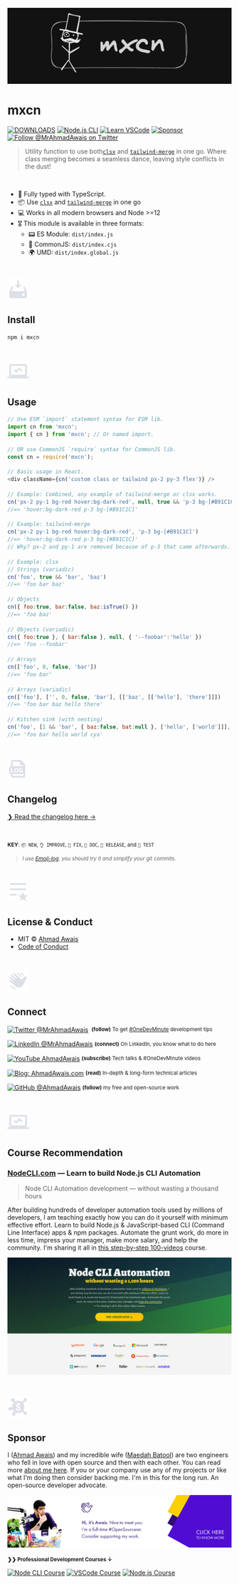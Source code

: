 [![mxcn](./.github/logo.jpg)](https://github.com/AhmadAwais/mxcn)

# mxcn

[![DOWNLOADS](https://img.shields.io/npm/dt/mxcn?label=DOWNLOADS%20%20❯&colorA=21262D&colorB=30363D&style=flat)](https://www.npmjs.com/package/mxcn) [![Node.js CLI](https://img.shields.io/badge/-NodeCLI.com-gray.svg?colorA=21262D&colorB=30363D&style=flat)](https://NodeCLI.com/?utm_source=FOSS) [![Learn VSCode](https://img.shields.io/badge/-VSCODE.pro-gray.svg?colorA=21262D&colorB=30363D&style=flat)](https://VSCode.pro/?utm_source=FOSS) [![Sponsor](https://img.shields.io/badge/-Sponsor-gray.svg?colorA=21262D&colorB=30363D&style=flat)](https://github.com/ahmadawais/sponsor?utm_source=FOSS)
[![Follow @MrAhmadAwais on Twitter](https://img.shields.io/badge/Twitter-@MRAHMADAWAIS-gray.svg?colorA=21262D&colorB=30363D&style=flat)](https://twitter.com/mrahmadawais/)

> Utility function to use both[`clsx`](https://github.com/lukeed/clsx) and [`tailwind-merge`](https://github.com/dcastil/tailwind-merge) in one go. Where class merging becomes a seamless dance, leaving style conflicts in the dust!

<br>

- 🧿 Fully typed with TypeScript.
- 📦 Use [`clsx`](https://github.com/lukeed/clsx) and [`tailwind-merge`](https://github.com/dcastil/tailwind-merge) in one go
- 💻 Works in all modern browsers and Node >=12
- 🎖️ This module is available in three formats:
  - 📟 ES Module: `dist/index.js`
  - 📼 CommonJS: `dist/index.cjs`
  - 🌍 UMD: `dist/index.global.js`

<br>

[![📟](https://raw.githubusercontent.com/ahmadawais/stuff/master/images/git/install.png)](./../../)

## Install

```sh
npm i mxcn
```

<br>

[![⚙️](https://raw.githubusercontent.com/ahmadawais/stuff/master/images/git/usage.png)](./../../)

## Usage

```js
// Use ESM `import` statement syntax for ESM lib.
import cn from 'mxcn';
import { cn } from 'mxcn'; // Or named import.

// OR use CommonJS `require` syntax for CommonJS lib.
const cn = require('mxcn');

// Basic usage in React.
<div className={cn('custom class or tailwind px-2 py-3 flex')} />

// Example: Combined, any example of tailwind-merge or clsx works.
cn('px-2 py-1 bg-red hover:bg-dark-red', null, true && 'p-3 bg-[#B91C1C]')
//=> 'hover:bg-dark-red p-3 bg-[#B91C1C]'

// Example: tailwind-merge
cn('px-2 py-1 bg-red hover:bg-dark-red', 'p-3 bg-[#B91C1C]')
//=> 'hover:bg-dark-red p-3 bg-[#B91C1C]'
// Why? px-2 and py-1 are removed because of p-3 that came afterwards.

// Example: clsx
// Strings (variadic)
cn('foo', true && 'bar', 'baz')
//=> 'foo bar baz'

// Objects
cn({ foo:true, bar:false, baz:isTrue() })
//=> 'foo baz'

// Objects (variadic)
cn({ foo:true }, { bar:false }, null, { '--foobar':'hello' })
//=> 'foo --foobar'

// Arrays
cn(['foo', 0, false, 'bar'])
//=> 'foo bar'

// Arrays (variadic)
cn(['foo'], ['', 0, false, 'bar'], [['baz', [['hello'], 'there']]])
//=> 'foo bar baz hello there'

// Kitchen sink (with nesting)
cn('foo', [1 && 'bar', { baz:false, bat:null }, ['hello', ['world']]], 'cya')
//=> 'foo bar hello world cya'
```

<br>

[![📝](https://raw.githubusercontent.com/ahmadawais/stuff/master/images/git/log.png)](changelog.md)

## Changelog

[❯ Read the changelog here →](changelog.md)

<br>

<small>**KEY**: `📦 NEW`, `👌 IMPROVE`, `🐛 FIX`, `📖 DOC`, `🚀 RELEASE`, and `🤖 TEST`

> _I use [Emoji-log](https://github.com/ahmadawais/Emoji-Log), you should try it and simplify your git commits._

</small>

<br>

[![📃](https://raw.githubusercontent.com/ahmadawais/stuff/master/images/git/license.png)](./../../)

## License & Conduct

- MIT © [Ahmad Awais](https://twitter.com/MrAhmadAwais/)
- [Code of Conduct](code-of-conduct.md)

<br>

[![🙌](https://raw.githubusercontent.com/ahmadawais/stuff/master/images/git/connect.png)](./../../)

## Connect

<div align="left">
    <p><a href="https://twitter.com/MrAhmadAwais/"><img alt="Twitter @MrAhmadAwais" align="center" src="https://img.shields.io/badge/-@MrAhmadAwais-gray.svg?colorA=6A788D&colorB=1da1f2&style=for-the-badge" /></a>&nbsp;<small> <strong>(follow)</strong> To get <a href="https://Awais.dev/odmt">#OneDevMinute</a> development tips</small></p>
    <p><a href="https://www.linkedin.com/in/MrAhmadAwais/"><img alt="LinkedIn @MrAhmadAwais" align="center" src="https://img.shields.io/badge/LINKEDIN-gray.svg?colorA=0A6DA5&colorB=0A6DA5&style=for-the-badge" /></a>&nbsp;<small><strong>(connect)</strong> On LinkedIn, you know what to do here</small></p>
    <p><a href="https://youtube.com/AhmadAwais?sub_confirmation=1"><img alt="YouTube AhmadAwais" align="center" src="https://img.shields.io/badge/YOUTUBE-gray.svg?colorA=F6251D&colorB=F6251D&style=for-the-badge" /></a>&nbsp;<small><strong>(subscribe)</strong> Tech talks & #OneDevMinute videos</small></p>
    <p><a href="https://AhmadAwais.com/"><img alt="Blog: AhmadAwais.com" align="center" src="https://img.shields.io/badge/-MY%20BLOG-gray.svg?colorA=6A788D&colorB=6A788D&style=for-the-badge" /></a>&nbsp;<small><strong>(read)</strong> In-depth & long-form technical articles</small></p>
	<div align="left">
    <p><a href="https://github.com/ahmadawais"><img alt="GitHub @AhmadAwais" align="center" src="https://img.shields.io/badge/-GitHub-gray.svg?colorA=6A788D&colorB=6A788D&style=for-the-badge" /></a>&nbsp;<small><strong>(follow)</strong> my free and open-source work</small></p>

</div>

<br>

[![⚙️](https://raw.githubusercontent.com/ahmadawais/stuff/master/images/git/usage.png)](./../../)

## Course Recommendation

### [NodeCLI.com][n] — Learn to build Node.js CLI Automation

> Node CLI Automation development — without wasting a thousand hours

After building hundreds of developer automation tools used by millions of developers, I am teaching exactly how you can do it yourself with minimum effective effort. Learn to build Node.js & JavaScript-based CLI (Command Line Interface) apps & npm packages. Automate the grunt work, do more in less time, impress your manager, make more salary, and help the community. I'm sharing it all in [this step-by-step 100-videos][n] course.

[![Node CLI Course](https://raw.githubusercontent.com/ahmadawais/stuff/master/nodecli/featured.jpg)][n]

<br>

[![👌](https://raw.githubusercontent.com/ahmadawais/stuff/master/images/git/sponsor.png)](./../../)

## Sponsor

I ([Ahmad Awais](https://twitter.com/mrahmadawais/)) and my incredible wife ([Maedah Batool](https://twitter.com/MaedahBatool/)) are two engineers who fell in love with open source and then with each other. You can read more [about me here](https://ahmadawais.com/about). If you or your company use any of my projects or like what I’m doing then consider backing me. I'm in this for the long run. An open-source developer advocate.


[![Sponsor Awais](https://raw.githubusercontent.com/ahmadawais/stuff/master/sponsor/sponsor.jpg)][s]

<small><strong>❯❯ Professional Development Courses ↓</strong></small>

[![Node CLI Course](https://img.shields.io/badge/LEARN-Node%20CLI%20Automation-gray.svg?colorA=215732&colorB=44883e&style=for-the-badge)][n] [![VSCode Course](https://img.shields.io/badge/LEARN-VSCode%20Power%20User-gray.svg?colorA=655BE1&colorB=4F44D6&style=for-the-badge)][v] [![Node.js Course](https://img.shields.io/badge/LEARN-Node.js%20(free)-gray.svg?colorA=21262D&colorB=30363D&style=for-the-badge)][nj]


[s]: https://github.com/AhmadAwais/sponsor
[n]: https://NodeCLI.com?utm_source=github.com/ahmadawais/mxcn&utm_medium=referral&utm_campaign=profile
[v]: https://VSCode.pro?utm_source=github.com/ahmadawais/mxcn&utm_medium=referral&utm_campaign=profile
[nj]: https://NodejsBeginner.com?utm_source=github.com/ahmadawais/mxcn&utm_medium=referral&utm_campaign=profile
[g]: https://github.com/AhmadAwais
